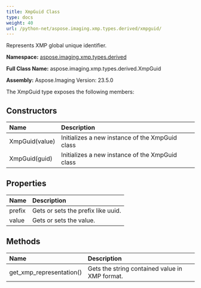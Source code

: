 ```yaml
---
title: XmpGuid Class
type: docs
weight: 40
url: /python-net/aspose.imaging.xmp.types.derived/xmpguid/
---
```


Represents XMP global unique identifier.

**Namespace:** [aspose.imaging.xmp.types.derived](/imaging/python-net/aspose.imaging.xmp.types.derived/)

**Full Class Name:** aspose.imaging.xmp.types.derived.XmpGuid

**Assembly:**  Aspose.Imaging Version: 23.5.0

The XmpGuid type exposes the following members:
## **Constructors**
|**Name**|**Description**|
| :- | :- |
|XmpGuid(value)|Initializes a new instance of the XmpGuid class|
|XmpGuid(guid)|Initializes a new instance of the XmpGuid class|
## **Properties**
|**Name**|**Description**|
| :- | :- |
|prefix|Gets or sets the prefix like uuid.|
|value|Gets or sets the value.|
## **Methods**
|**Name**|**Description**|
| :- | :- |
|get_xmp_representation()|Gets the string contained value in XMP format.|
